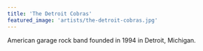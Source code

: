 ```yaml
---
title: 'The Detroit Cobras'
featured_image: 'artists/the-detroit-cobras.jpg'
---
```

American garage rock band founded in 1994 in Detroit, Michigan.
